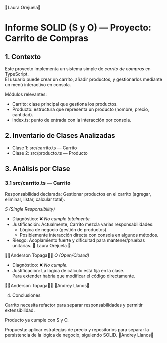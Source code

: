 🧁Laura Orejuela🧁

# Informe SOLID (S y O) — Proyecto: Carrito de Compras

## 1. Contexto
Este proyecto implementa un sistema simple de *carrito de compras* en TypeScript.  
El usuario puede crear un carrito, añadir productos, y gestionarlos mediante un menú interactivo en consola.

Módulos relevantes:
- Carrito: clase principal que gestiona los productos.
- Producto: estructura que representa un producto (nombre, precio, cantidad).
- index.ts: punto de entrada con la interacción por consola.

## 2. Inventario de Clases Analizadas
- Clase 1: src/carrito.ts — Carrito  
- Clase 2: src/producto.ts — Producto

## 3. Análisis por Clase

### 3.1 src/carrito.ts — Carrito
Responsabilidad declarada: Gestionar productos en el carrito (agregar, eliminar, listar, calcular total).

*S (Single Responsibility)*
- Diagnóstico: ❌ *No cumple totalmente.*
- Justificación: Actualmente, Carrito mezcla varias responsabilidades:
  - Lógica de negocio (gestión de productos).
  - Posiblemente interacción directa con consola en algunos métodos.
- Riesgo: Acoplamiento fuerte y dificultad para mantener/pruebas unitarias.
🧁 Laura Orejuela 🧁


🔴🔴Anderson Topaga🔴🔴
*O (Open/Closed)*
- Diagnóstico: ❌ *No cumple.*
- Justificación: La lógica de cálculo  está fija en la clase.  
  Para extender habría que modificar el código directamente.



🔴🔴Anderson Topaga🔴🔴 
🧿Andrey Llanos🧿


4. Conclusiones

Carrito necesita refactor para separar responsabilidades y permitir extensibilidad.

Producto ya cumple con S y O.

Propuesta: aplicar estrategias de precio y repositorios para separar la persistencia de la lógica de negocio, siguiendo SOLID.
🧿Andrey Llanos🧿
